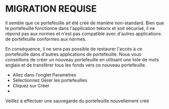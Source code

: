 # MIGRATION REQUISE

Il semble que ce portefeuille ait été créé de manière non-standard. Bien que le portefeuille fonctionne dans l'application tekorix et soit sécurisé, il ne répond pas aux normes et n'est pas compatible avec d'autres applications de portefeuille conformes aux normes.

En conséquence, il ne sera pas possible de restaurer l'accès à ce portefeuille dans d'autres applications de portefeuille. Nous vous conseillons de créer un nouveau portefeuille en utilisant une liste de mots anglais et de transférer tous les fonds vers ce nouveau portefeuille.

- Allez dans l'onglet Paramètres
- Sélectionnez Gérer les portefeuilles
- Cliquez sur Créer
- 
Veillez à effectuer une sauvegarde du portefeuille nouvellement créé
